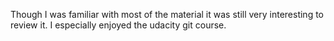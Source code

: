 Though I was familiar with most of the material it was still very interesting to review it. I especially enjoyed the udacity git course.
